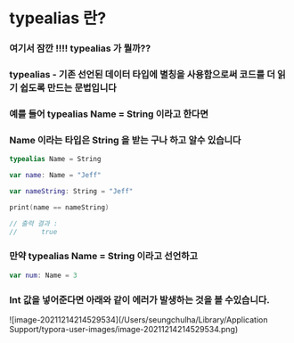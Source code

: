 # typealias 란?



### 여기서 잠깐 !!!! typealias 가 뭘까??

### typealias - 기존 선언된 데이터 타입에 별칭을 사용함으로써 코드를 더 읽기 쉽도록 만드는 문법입니다

### 예를 들어 typealias Name = String 이라고 한다면

### Name 이라는 타입은 String 을 받는 구나 하고 알수 있습니다

```swift
typealias Name = String

var name: Name = "Jeff"

var nameString: String = "Jeff"

print(name == nameString)

// 출력 결과 :
//		true
```



### 만약 typealias Name = String 이라고 선언하고 

```swift
var num: Name = 3
```

### Int 값을 넣어준다면 아래와 같이 에러가 발생하는 것을 볼 수있습니다.

![image-20211214214529534](/Users/seungchulha/Library/Application Support/typora-user-images/image-20211214214529534.png)


